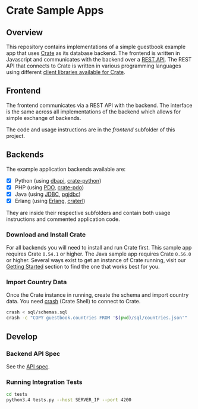 # Crate Sample Apps
## Overview
This repository contains implementations of a simple guestbook example app that
uses [Crate][1] as its database backend. The frontend is written in
Javascript and communicates with the backend over a [REST API][2].
The REST API that connects to Crate is written in various programming
languages using different [client libraries available for Crate][3].

## Frontend
The frontend communicates via a REST API with the backend. The interface is the
same across all implementations of the backend which allows for simple exchange
of backends.

The code and usage instructions are in the _frontend_ subfolder of this project.

## Backends
The example application backends available are:

- [x] Python (using [dbapi][4], [crate-python][5])
- [x] PHP (using [PDO][6], [crate-pdo][7])
- [x] Java (using [JDBC][8], [pgjdbc][9])
- [x] Erlang (using [Erlang][10], [craterl][11])

They are inside their respective subfolders and contain both usage instructions
and commented application code.

### Download and Install Crate
For all backends you will need to install and run Crate first. This sample
app requires Crate `0.54.1` or higher. The Java sample app requires Crate
`0.56.0` or higher. Several ways exist to get an instance of Crate running,
visit our [Getting Started][12] section to find the one that works best for you.

### Import Country Data
Once the Crate instance in running, create the schema and import country data.
You need [crash][13] (Crate Shell) to connect to Crate.

```bash
crash < sql/schemas.sql
crash -c "COPY guestbook.countries FROM '$(pwd)/sql/countries.json'"
```

## Develop
### Backend API Spec
See the [API spec](SPEC.md).

### Running Integration Tests

```bash
cd tests
python3.4 tests.py --host SERVER_IP --port 4200
```

[1]: https://crate.io
[2]: https://crate.io/docs/clients/rest/
[3]: https://crate.io/docs/clients/
[4]: https://www.python.org/dev/peps/pep-0249/
[5]: https://github.com/crate/crate-python
[6]: http://at2.php.net/manual/en/book.pdo.php
[7]: https://github.com/crate/crate-pdo
[8]: http://www.oracle.com/technetwork/java/overview-141217.html
[9]: https://github.com/pgjdbc/pgjdbc
[10]: http://www.erlang.org/
[11]: https://github.com/crate/craterl
[12]: https://crate.io/docs/getting-started/
[13]: https://github.com/crate/crash
